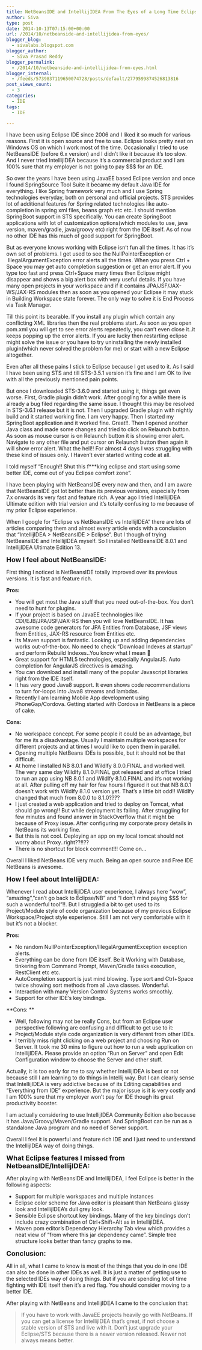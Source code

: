 ```yaml
---
title: NetBeansIDE and IntellijIDEA From The Eyes of a Long Time Eclipse User
author: Siva
type: post
date: 2014-10-13T07:15:00+00:00
url: /2014/10/netbeanside-and-intellijidea-from-eyes/
blogger_blog:
  - sivalabs.blogspot.com
blogger_author:
  - Siva Prasad Reddy
blogger_permalink:
  - /2014/10/netbeanside-and-intellijidea-from-eyes.html
blogger_internal:
  - /feeds/5739837119650074728/posts/default/2779599874526813816
post_views_count:
  - 3
categories:
  - IDE
tags:
  - IDE

---
```

I have been using Eclipse IDE since 2006 and I liked it so much for various reasons. First it is open source and free to use. Eclipse looks pretty neat on Windows OS on which I work most of the time. Occasionally I tried to use NetBeansIDE (before 6.x version) and I didn&#8217;t like it because it&#8217;s too slow. And I never tried IntellijIDEA because it&#8217;s a commercial product and I am 100% sure that my employer is not going to pay $$$ for an IDE.

So over the years I have been using JavaEE based Eclipse version and once I found SpringSource Tool Suite it became my default Java IDE for everything. I like Spring framework very much and I use Spring technologies everyday, both on personal and official projects. STS provides lot of additional features for Spring related technologies like auto-completion in spring xml files, beans graph etc etc. I should mention SpringBoot support in STS specifically. You can create SpringBoot applications with lot of customization options(which modules to use, java version, maven/gradle, java/groovy etc) right from the IDE itself. As of now no other IDE has this much of good support for SpringBoot.

But as everyone knows working with Eclipse isn&#8217;t fun all the times. It has it&#8217;s own set of problems. I get used to see the NullPointerException or  IllegalArgumentException error alerts all the times. When you press Ctrl + Space you may get auto completion suggestion or get an error alert. If you type too fast and press Ctrl+Space many times then Eclipse might disappear and shows a big alert box with very useful details. If you have many open projects in your workspace and if it contains JPA/JSF/JAX-WS/JAX-RS modules then as soon as you opened your Eclipse it may stuck in Building Workspace state forever. The only way to solve it is End Process via Task Manager.

Till this point its bearable. If you install any plugin which contain any conflicting XML libraries then the real problems start. As soon as you open pom.xml you will get to see error alerts repeatedly, you can&#8217;t even close it..it keeps popping up the error alerts. If you are lucky then restarting eclipse might solve the issue or you have to try uninstalling the newly installed plugin(which never solved the problem for me) or start with a new Eclipse altogether.

Even after all these pains I stick to Eclipse because I get used to it. As I said I have been using STS and till STS-3.5.1 version it&#8217;s fine and I am OK to live with all the previously mentioned pain points.

But once I downloaded STS-3.6.0 and started using it, things get even worse. First, Gradle plugin didn&#8217;t work. After googling for a while there is already a bug filed regarding the same issue. I thought this may be resolved in STS-3.6.1 release but it is not. Then I upgraded Gradle plugin with nightly build and it started working fine. I am very happy. Then I started my SpringBoot application and it worked fine. Great!!. Then I opened another Java class and made some changes and tried to click on Relaunch button. As soon as mouse cursor is on Relaunch button it is showing error alert. Navigate to any other file and put cursor on Relaunch button then again it will show error alert. What the hell!! For almost 4 days I was struggling with these kind of issues only. I Haven&#8217;t ever started writing code at all.

I told myself &#8220;Enough!! Shut this f\***king eclipse and start using some better IDE, come out of you Eclipse comfort zone&#8221;.

I have been playing with NetBeansIDE every now and then, and I am aware that NetBeansIDE got lot better than its previous versions, especially from 7.x onwards its very fast and feature rich. A year ago I tried IntellijIDEA Ultimate edition with trial version and it&#8217;s totally confusing to me because of my prior Eclipse experience.

When I google for &#8220;Eclipse vs NetBeansIDE vs IntellijIDEA&#8221; there are lots of articles comparing them and almost every article ends with a conclusion that &#8220;IntellijIDEA > NetBeansIDE > Eclipse&#8221;. But I though of trying NetBeansIDE and IntellijIDEA myself. So I installed NetBeansIDE 8.0.1 and IntellijIDEA Ultimate Edition 13.

**<span style="font-size: large;">How I feel about NetBeansIDE:</span>**
  
First thing I noticed is NetBeansIDE totally improved over its previous versions. It is fast and feature rich.
  
**Pros:**

  * You will get most the Java stuff that you need out-of-the-box. You don&#8217;t need to hunt for plugins.
  * If your project is based on JavaEE technologies like CDI/EJB/JPA/JSF/JAX-RS then you will love NetBeansIDE. It has awesome code generators for JPA Entities from Database, JSF views from Entities, JAX-RS resource from Entities etc.
  * Its Maven support is fantastic. Looking up and adding dependencies works out-of-the-box. No need to check &#8220;Download Indexes at startup&#8221; and perform Rebuild Indexes..You know what I mean 🙂
  * Great support for HTML5 technologies, especially AngularJS. Auto completion for AngularJS directives is amazing.
  * You can download and install many of the popular Javascript libraries right from the IDE itself.
  * It has very good Java8 support. It even shows code recommendations to turn for-loops into Java8 streams and lambdas.
  * Recently I am learning Mobile App development using PhoneGap/Cordova. Getting started with Cordova in NetBeans is a piece of cake.

**Cons:**

  * No workspace concept. For some people it could be an advantage, but for me its a disadvantage. Usually I maintain multiple workspaces for different projects and at times I would like to open them in parallel.
  * Opening multiple NetBeans IDEs is possible, but it should not be that difficult.
  * At home I installed NB 8.0.1 and Wildlfy 8.0.0.FINAL and worked well. The very same day Wildlfy 8.1.0.FINAL got released and at office I tried to run an app using NB 8.0.1 and Wildlfy 8.1.0.FINAL and it&#8217;s not working at all. After pulling off my hair for few hours I figured it out that NB 8.0.1 doesn&#8217;t work with Wildlfy 8.1.0 version yet. That&#8217;s a little bit odd!! Wildlfy changed that much from 8.0.0 to 8.1.0????
  * I just created a web application and tried to deploy on Tomcat, what should go wrong!! But while deployment its failing. After struggling for few minutes and found answer in StackOverflow that it might be because of Proxy issue. After configuring my corporate proxy details in NetBeans its working fine.
  * But this is not cool. Deploying an app on my local tomcat should not worry about Proxy..right??!!??
  * There is no shortcut for block comment!!! Come on&#8230;

Overall I liked NetBeans IDE very much. Being an open source and Free IDE NetBeans is awesome.

**<span style="font-size: large;">How I feel about IntellijIDEA:</span>**
  
Whenever I read about IntellijIDEA user experience, I always here &#8220;wow&#8221;, &#8220;amazing&#8221;,&#8221;can&#8217;t go back to Eclipse/NB&#8221; and &#8220;I don&#8217;t mind paying $$$ for such a wonderful tool&#8221;!!. But I struggled a bit to get used to its Project/Module style of code organization because of my previous Eclipse Workspace/Project style experience. Still I am not very comfortable with it but it&#8217;s not a blocker.

**Pros:**

  * No random NullPointerException/IllegalArgumentException exception alerts.
  * Everything can be done from IDE itself. Be it Working with Database, tinkering from Command Prompt, Maven/Gradle tasks execution, RestClient etc etc.
  * AutoCompletion support is just mind blowing. Type sort and Ctrl+Space twice showing sort methods from all Java classes. Wonderful.
  * Interaction with many Version Control Systems works smoothly.
  * Support for other IDE&#8217;s key bindings.

**Cons: **

  * Well, following may not be really Cons, but from an Eclipse user perspective following are confusing and difficult to get use to it:
  * Project/Module style code organization is very different from other IDEs.
  * I terribly miss right clicking on a web project and choosing Run on Server. It took me 30 mins to figure out how to run a web application on IntellijIDEA. Please provide an option &#8220;Run on Server&#8221; and open Edit Configuration window to choose the Server and other stuff.

Actually, it is too early for me to say whether IntellijIDEA is best or not because still I am learning to do things in Intellij way. But I can clearly sense that IntellijIDEA is very addictive because of its Editing capabilities and &#8220;Everything from IDE&#8221; experience. But the major issue is it is very costly and I am 100% sure that my employer won&#8217;t pay for IDE though its great productivity booster.

I am actually considering to use IntellijIDEA Community Edition also because it has Java/Groovy/Maven/Gradle support. And SpringBoot can be run as a standalone Java program and no need of Server support.

Overall I feel it is powerful and feature rich IDE and I just need to understand the IntellijIDEA way of doing things.

**<span style="font-size: large;">What Eclipse features I missed from NetbeansIDE/IntellijIDEA:</span>**

After playing with NetBeansIDE and IntellijIDEA, I feel Eclipse is better in the following aspects:

  * Support for multiple workspaces and multiple instances
  * Eclipse color scheme for Java editor is pleasant than NetBeans glassy look and IntellijIDEA&#8217;s dull grey look.
  * Sensible Eclipse shortcut key bindings. Many of the key bindings don&#8217;t include crazy combination of Ctrl+Shift+Alt as in IntellijIDEA.
  * Maven pom editor&#8217;s Dependency Hierarchy Tab view which provides a neat view of &#8220;from where this jar dependency came&#8221;. Simple tree structure looks better than fancy graphs to me.

**<span style="font-size: large;">Conclusion:</span>**
  
All in all, what I came to know is most of the things that you do in one IDE can also be done in other IDEs as well. It is just a matter of getting use to the selected IDEs way of doing things. But if you are spending lot of time fighting with IDE itself then it&#8217;s a red flag. You should consider moving to a better IDE.

After playing with NetBeans and IntellijIDEA I came to the conclusion that:

> If you have to work with JavaEE projects heavily go with NetBeans. If you can get a license for IntellijIDEA that&#8217;s great, if not choose a stable version of STS and live with it. Don&#8217;t just upgrade your Eclipse/STS because there is a newer version released. Newer not always means better.

&nbsp;